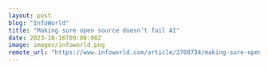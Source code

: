 ```yaml
---
layout: post
blog: "InfoWorld"
title: "Making sure open source doesn’t fail AI"
date: 2023-10-16T09:00:00Z
image: images/infoworld.png
remote_url: "https://www.infoworld.com/article/3708734/making-sure-open-source-doesn-t-fail-ai.html#tk.rss_applicationdevelopment"
---
```

